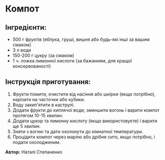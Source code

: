 # Компот

## Інгредієнти:

- 500 г фруктів (яблука, груші, вишня або будь-які інші за вашим смаком)
- 3 л води
- 150-200 г цукру (за смаком)
- 1 ч. ложка лимонної кислоти (за бажанням, для кращої консервованості)

## Інструкція приготування:

1. Фрукти помити, очистити від насіння або шкірки (якщо потрібно), нарізати на часточки або кубики.
2. Воду закип'ятити в каструлі.
3. Додати фрукти до киплячої води, зменшити вогонь і варити компот протягом 10-15 хвилин.
4. Додати цукор та лимонну кислоту (якщо використовуєте) і варити ще 5 хвилин.
5. Зняти з вогню та дати охолонути до кімнатної температури.
6. Процідити компот через марлю або дрібне сито, якщо потрібно, і подати охолодженим.

**Автор:** Наталі Степаненко
